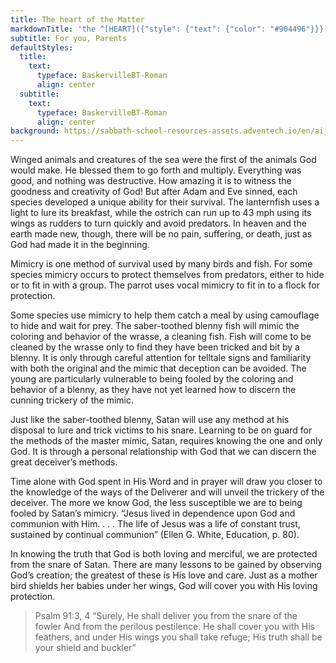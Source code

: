 ```yaml
---
title: The heart of the Matter
markdownTitle: 'the ^[HEART]({"style": {"text": {"color": "#904496"}}}) of the ^[MATTER]({"style": {"text": {"color": "#008AC7"}}})'
subtitle: For you, Parents
defaultStyles:
  title:
    text:
      typeface: BaskervilleBT-Roman
      align: center
  subtitle:
    text:
      typeface: BaskervilleBT-Roman
      align: center
background: https://sabbath-school-resources-assets.adventech.io/en/aij/2025-01-bg/assets/08-04.png
---
```


Winged animals and creatures of the sea were the first of the animals God would make. He blessed them to go forth and multiply. Everything was good, and nothing was destructive. How amazing it is to witness the goodness and creativity of God! But after Adam and Eve sinned, each species developed a unique ability for their survival. The lanternfish uses a light to lure its breakfast, while the ostrich can run up to 43 mph using its wings as rudders to turn quickly and avoid predators. In heaven and the earth made new, though, there will be no pain, suffering, or death, just as God had made it in the beginning.

Mimicry is one method of survival used by many birds and fish. For some species mimicry occurs to protect themselves from predators, either to hide or to fit in with a group. The parrot uses vocal mimicry to fit in to a flock for protection. 

Some species use mimicry to help them catch a meal by using camouflage to hide and wait for prey. The saber-toothed blenny fish will mimic the coloring and behavior of the wrasse, a cleaning fish. Fish will come to be cleaned by the wrasse only to find they have been tricked and bit by a blenny. It is only through careful attention for telltale signs and familiarity with both the original and the mimic that deception can be avoided. The young are particularly vulnerable to being fooled by the coloring and behavior of a blenny, as they have not yet learned how to discern the cunning trickery of the mimic.  

Just like the saber-toothed blenny, Satan will use any method at his disposal to lure and trick victims to his snare. Learning to be on guard for the methods of the master mimic, Satan, requires knowing the one and only God. It is through a personal relationship with God that we can discern the great deceiver’s methods. 

Time alone with God spent in His Word and in prayer will draw you closer to the knowledge of the ways of the Deliverer and will unveil the trickery of the deceiver. The more we know God, the less susceptible we are to being fooled by Satan’s mimicry. “Jesus lived in dependence upon God and communion with Him. . . . The life of Jesus was a life of constant trust, sustained by continual communion” (Ellen G. White, Education, p. 80).	

In knowing the truth that God is both loving and merciful, we are protected from the snare of Satan. There are many lessons to be gained by observing God’s creation; the greatest of these is His love and care. Just as a mother bird shields her babies under her wings, God will cover you with His loving protection.

> <callout>Psalm 91:3, 4</callout>
> “Surely, He shall deliver you from the snare of the fowler And from the perilous pestilence. He shall cover you with  His feathers, and under His wings you shall take refuge;  His truth shall be your shield and buckler” 